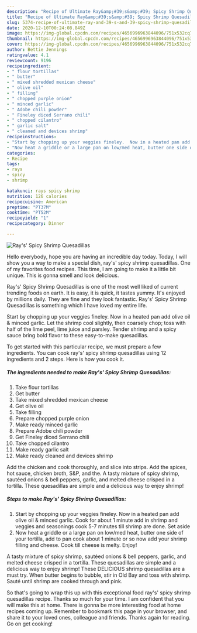 ```yaml
---
description: "Recipe of Ultimate Ray&amp;#39;s&amp;#39; Spicy Shrimp Quesadillas"
title: "Recipe of Ultimate Ray&amp;#39;s&amp;#39; Spicy Shrimp Quesadillas"
slug: 5374-recipe-of-ultimate-ray-and-39-s-and-39-spicy-shrimp-quesadillas
date: 2020-12-10T00:24:08.849Z
image: https://img-global.cpcdn.com/recipes/4656996963844096/751x532cq70/rays-spicy-shrimp-quesadillas-recipe-main-photo.jpg
thumbnail: https://img-global.cpcdn.com/recipes/4656996963844096/751x532cq70/rays-spicy-shrimp-quesadillas-recipe-main-photo.jpg
cover: https://img-global.cpcdn.com/recipes/4656996963844096/751x532cq70/rays-spicy-shrimp-quesadillas-recipe-main-photo.jpg
author: Bettie Jennings
ratingvalue: 4.1
reviewcount: 9196
recipeingredient:
- " flour tortillas"
- " butter"
- " mixed shredded mexican cheese"
- " olive oil"
- " filling"
- " chopped purple onion"
- " minced garlic"
- " Adobe chili powder"
- " Fineley diced Serrano chili"
- " chopped cilantro"
- " garlic salt"
- " cleaned and devices shrimp"
recipeinstructions:
- "Start by chopping up your veggies fineley.  Now in a heated pan add olive oil &amp; minced garlic. Cook for about 1 minute add in shrimp and veggies and seasonings cook 5-7 minutes till shrimp are done. Set aside"
- "Now heat a griddle or a large pan on low/med heat, butter one side of your tortilla, add to pan cook about 1 minute or so now add your shrimp filling and cheese. Cook till cheese is melty. Enjoy!"
categories:
- Recipe
tags:
- rays
- spicy
- shrimp

katakunci: rays spicy shrimp 
nutrition: 126 calories
recipecuisine: American
preptime: "PT37M"
cooktime: "PT52M"
recipeyield: "1"
recipecategory: Dinner

---
```



![Ray&#39;s&#39; Spicy Shrimp Quesadillas](https://img-global.cpcdn.com/recipes/4656996963844096/751x532cq70/rays-spicy-shrimp-quesadillas-recipe-main-photo.jpg)

Hello everybody, hope you are having an incredible day today. Today, I will show you a way to make a special dish, ray&#39;s&#39; spicy shrimp quesadillas. One of my favorites food recipes. This time, I am going to make it a little bit unique. This is gonna smell and look delicious.

Ray&#39;s&#39; Spicy Shrimp Quesadillas is one of the most well liked of current trending foods on earth. It is easy, it is quick, it tastes yummy. It's enjoyed by millions daily. They are fine and they look fantastic. Ray&#39;s&#39; Spicy Shrimp Quesadillas is something which I have loved my entire life.

Start by chopping up your veggies fineley. Now in a heated pan add olive oil &amp; minced garlic. Let the shrimp cool slightly, then coarsely chop; toss with half of the lime peel, lime juice and parsley. Tender shrimp and a spicy sauce bring bold flavor to these easy-to-make quesadillas.


To get started with this particular recipe, we must prepare a few ingredients. You can cook ray&#39;s&#39; spicy shrimp quesadillas using 12 ingredients and 2 steps. Here is how you cook it.

<!--inarticleads1-->

##### The ingredients needed to make Ray&#39;s&#39; Spicy Shrimp Quesadillas:

1. Take  flour tortillas
1. Get  butter
1. Take  mixed shredded mexican cheese
1. Get  olive oil
1. Take  filling
1. Prepare  chopped purple onion
1. Make ready  minced garlic
1. Prepare  Adobe chili powder
1. Get  Fineley diced Serrano chili
1. Take  chopped cilantro
1. Make ready  garlic salt
1. Make ready  cleaned and devices shrimp


Add the chicken and cook thoroughly, and slice into strips. Add the spices, hot sauce, chicken broth, S&amp;P, and the. A tasty mixture of spicy shrimp, sautéed onions &amp; bell peppers, garlic, and melted cheese crisped in a tortilla. These quesadillas are simple and a delicious way to enjoy shrimp! 

<!--inarticleads2-->

##### Steps to make Ray&#39;s&#39; Spicy Shrimp Quesadillas:

1. Start by chopping up your veggies fineley.  Now in a heated pan add olive oil &amp; minced garlic. Cook for about 1 minute add in shrimp and veggies and seasonings cook 5-7 minutes till shrimp are done. Set aside
1. Now heat a griddle or a large pan on low/med heat, butter one side of your tortilla, add to pan cook about 1 minute or so now add your shrimp filling and cheese. Cook till cheese is melty. Enjoy!


A tasty mixture of spicy shrimp, sautéed onions &amp; bell peppers, garlic, and melted cheese crisped in a tortilla. These quesadillas are simple and a delicious way to enjoy shrimp! These DELICIOUS shrimp quesadillas are a must try. When butter begins to bubble, stir in Old Bay and toss with shrimp. Sauté until shrimp are cooked through and pink. 

So that's going to wrap this up with this exceptional food ray&#39;s&#39; spicy shrimp quesadillas recipe. Thanks so much for your time. I am confident that you will make this at home. There is gonna be more interesting food at home recipes coming up. Remember to bookmark this page in your browser, and share it to your loved ones, colleague and friends. Thanks again for reading. Go on get cooking!
